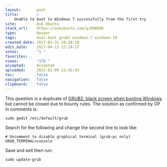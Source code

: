 ```yaml
---
layout:       post
title:        >
    Unable to boot to Windows 7 successfully from the first try
site:         Ask Ubuntu
stack_url:    https://askubuntu.com/q/898806
type:         Answer
tags:         dual-boot grub2 windows-7 windows-10
created_date: 2017-03-31 10:28:18
edit_date:    2017-04-13 12:24:27
votes:        "1 "
favorites:    
views:        "176 "
accepted:     Accepted
uploaded:     2022-01-09 12:45:43
toc:          false
navigation:   false
clipboard:    false
---
```


This question is a duplicate of [GRUB2: black screen when booting Windows][1] but cannot be closed due to bounty rules. The solution as confirmed by OP in comments is:

``` 
sudo gedit /etc/default/grub

```

Search for the following and change the second line to look like:

``` 
# Uncomment to disable graphical terminal (grub-pc only)
GRUB_TERMINAL=console

```

Save and exit then run:

``` 
sudo update-grub

```




  [1]: https://askubuntu.com/questions/536745/grub2-black-screen-when-booting-windows/536757#536757
